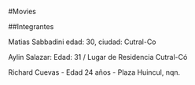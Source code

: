 #Movies

##Integrantes

Matias Sabbadini edad: 30, ciudad: Cutral-Co

Aylin Salazar: Edad: 31 / Lugar de Residencia Cutral-Có

Richard Cuevas - Edad 24 años - Plaza Huincul, nqn.

